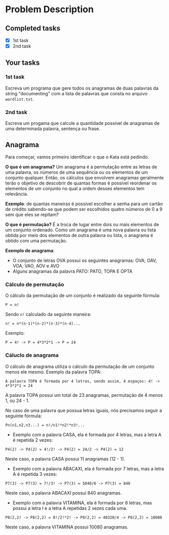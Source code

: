 # Problem Description

## Completed tasks
- [X] 1st task
- [X] 2nd task

## Your tasks
### 1st task
Escreva um programa que gere todos os anagramas de duas palavras da string "documenting" com
a lista de palavras que consta no arquivo `wordlist.txt`.

### 2nd task
Escreva um progama que calcule a quantidade possível de anagramas de uma determinada palavra,
sentença ou frase.

## Anagrama
Para começar, vamos primeiro identificar o que o Kata está pedindo.

**O que é um anagrama?**
Um anagrama é a permutação entre as letras de uma palavra, os números de uma sequência ou os elementos
de um conjunto qualquer. Então, os cálculos que envolvem anagramas geralmente terão o objetivo
de descobrir de quantas formas é possível reordenar os elementos de um conjunto no qual a ordem desses
elementos tem relevância.

**Exemplo**: de quantas maneiras é possível escolher a senha para um cartão de crédito sabendo-se
que podem ser escolhidos quatro números de 0 a 9 sem que eles se repitam?

**O que é permutação?**
É a troca de lugar entre dois ou mais elementos de um conjunto ordenado. Como um anagrama é uma nova
palavra ou lista obtida por meio dos elementos de outra palavra ou lista, o anagrama é obtido com uma
permutação.

**Exemplo de anagrama**:
* O conjunto de letras OVA possui os seguintes anagramas:
OVA, OAV, VOA, VAO, AOV e AVO
* Alguns anagramas da palavra PATO:
PATO, TOPA E OPTA

### Cálculo de permutação
O cálculo da permutação de um conjunto é realizado da seguinte fórmula:
```text
P = n!
```
Sendo `n!` calculado da seguinte maneira:
```text
n! = n*(n-1)*(n-2)*(n-3)*(n-4)...
```
Exemplo:
```text
P = 4! -> P = 4*3*2*1 -> P = 24
```

### Cáluclo de anagrama
O cálculo de anagrama utiliza o cálculo da permutação de um conjunto menos ele mesmo.
Exemplo da palavra TOPA:
```text
A palavra TOPA é formada por 4 letras, sendo assim, 4 espaços: 4! -> 4*3*2*1 = 24
```
A palavra TOPA possui um total de 23 anagramas, permutação de 4 menos 1, ou 24 - 1.

No caso de uma palavra que possua letras iguais, nós precisamos seguir a seguinte fórmula:
````text
Pn(n1,n2,n3...) = n!/n1!*n2!*n3!...
````
* Exemplo com a palavra CASA, ela é formada por 4 letras, mas a letra A é repetida 2 vezes:
````text
P4(2) -> P4(2) = 4!/2! -> P4(2) = 24/2 -> P4(2) = 12
````
Neste caso, a palavra CASA possui 11 anagramas (12 - 1).

* Exemplo com a palavra ABACAXI, ela é formada por 7 letras, mas a letra A é repetida 3 vezes:
````text
P7(3) -> P7(3) = 7!/3! -> P7(3) = 5040/6 -> P7(3) = 840
````
Neste caso, a palavra ABACAXI possui 840 anagramas.

* Exemplo com a palavra VITAMINA, ela é formada por 8 letras, mas possui a letra I
e a letra A repetidas 2 vezes cada uma.
````text
P8(2,2) -> P8(2,2) = 8!/2!*2! -> P8(2,2) = 40320/4 -> P8(2,2) = 10080
````
Neste caso, a palavra VITAMINA possui 10080 anagramas.
